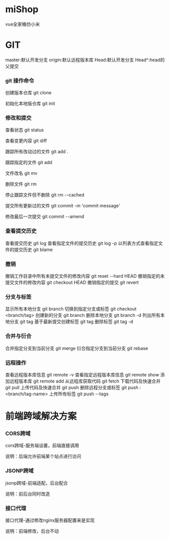 # miShop
vue全家桶仿小米

# GIT
master:默认开发分支
origin:默认远程版本库
Head:默认开发分支
Head^:head的父提交
### git 操作命令
创建版本仓库           git clone <url>


初始化本地版仓库        git init 

### 修改和提交             
查看状态                git status


查看变更内容             git diff


跟踪所有改动过的文件      git add .


跟踪指定的文件           git add <file>


文件改名                git mv <old> <new>


删除文件                git rm <file>


停止跟踪文件但不删除      git rm --cached <file>


提交所有更新过的文件      git commit -m 'commit message'


修改最后一次提交         git commit --amend

### 查看提交历史
查看提交历史                    git log
查看指定文件的提交历史            git log -p <file>
以列表方式查看指定文件的提交历史    git blame <file>

### 撤销
撤销工作目录中所有未提交文件的修改内容   git reset --hard HEAD
撤销指定的未提交文件的修改内容          git checkout HEAD <file>
撤销指定的提交                       git revert <commit>

### 分支与标签
显示所有本地分支            git branch
切换到指定分支或标签         git checkout <branch/tag>
创建新的分支               git branch <new-branch>
删除本地分支               git branch -d <branch>
列出所有本地分支            git tag
基于最新提交创建标签         git tag <tagname>
删除标签                   git tag -d <tagname>

### 合并与衍合
合并指定分支到当前分支        git merge <branch>
衍合指定分支到当前分支        git rebase <branch>

### 远程操作
查看远程版本库信息           git remote -v
查看指定远程版本库信息        git remote show <remote>
添加远程版本库              git remote add <remote> <url>
从远程库获取代码            git fetch <remote>
下载代码及快速合并          git pull <remote> <branch>
上传代码及快速合并          git push <remote> <branch>
删除远程分支或标签          git push <remote> : <branch/tag-name>
上传所有标签               git push --tags

# 前端跨域解决方案
### CORS跨域
cors跨域-服务端设置，前端直接调用

说明：后端允许前端某个站点进行访问

### JSONP跨域
jsonp跨域-前端适配，后台配合

说明：前后台同时改造

### 接口代理
接口代理-通过修改nginx服务器配置来是实现

说明：前端修改，后台不动
